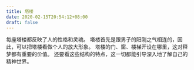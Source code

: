 ```yaml
---
title: 塔楼
date: 2020-02-15T20:54:12+08:00
draft: false
---
```


每座塔楼都反映了人的性格和灵魂。
塔楼首先是跟男子的阳刚之气相连的，因此，可以把塔楼看做个人的放大形象。
塔楼的门、窗、楼梯开设在哪里，这对释梦都有重要的价值。
还要看这些结构的特点，这一切都能引导深入地了解自己的精神世界。
